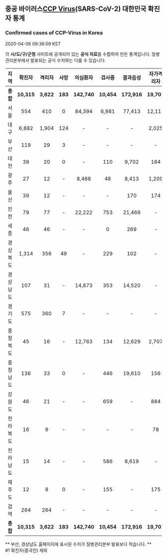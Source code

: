 
## 중공 바이러스[CCP Virus]()(SARS-CoV-2) 대한민국 확진자 통계
### Confirmed cases of CCP-Virus in Korea
2020-04-06 09:36:09 KST

각 **시/도/구/군청** 사이트에 공개되어 있는 **공식 자료**를 수합하여 만든 통계입니다.
질병관리본부에서 발표되는 공식 수치와는 다를 수 있습니다.


|  지역  | 확진자 |  격리자  |  사망  |  의심환자  |  검사중  |  결과음성  |  자가격리자  |  감시중  |  감시해제  |  퇴원  |
|:------:|:------:|:--------:|:--------:|:----------:|:--------:|:----------------:|:------------:|:--------:|:----------:|:--:|
|**총합**|**10,315**|**3,622**|**183**|**142,740**|**10,454**|**172,916**|**19,707**|**7,149**|**22,403**|**6,467**|
|서울|554|410|0|84,394|6,981|77,413|12,115|4,316|7,799|144|
|대구|6,882|1,904|124|-|-|-|2,025|-|-|4,854|
|부산|119|29|3|-|-|-|-|-|-|87|
|대전|39|20|0|-|110|9,702|184|184|638|19|
|광주|27|12|-|8,488|48|8,413|1,209|9|1,200|15|
|울산|39|12|-|-|-|170|174|1|173|27|
|인천|79|77|-|22,222|753|21,469|-|-|-|2|
|세종|46|46|-|-|0|269|-|-|-|-|
|경상북도|1,314|356|49|-|229|102|-|1,159|10,393|866|
|경상남도|107|31|-|14,873|353|14,520|-|-|-|76|
|경기도|575|360|7|-|-|-|-|-|-|208|
|충청북도|45|16|-|12,763|134|12,629|2,707|786|1,921|29|
|충청남도|136|33|0|-|446|19,610|156|-|-|103|
|강원도|46|21|-|-|659|-|884|-|-|25|
|전라북도|16|9|-|-|-|-|78|-|-|7|
|전라남도|15|14|-|-|586|8,619|-|694|279|1|
|제주도|12|8|0|-|155|-|175|-|-|4|
|검역|264|264|-|-|-|-|-|-|-|-|
|**총합**|**10,315**|**3,622**|**183**|**142,740**|**10,454**|**172,916**|**19,707**|**7,149**|**22,403**|**6,467**|


** 부산, 경상남도 홈페이지에 표시된 수치가 질병관리본부 발표보다 적습니다. **<br>
#1 확진자(중국인) 제외
    